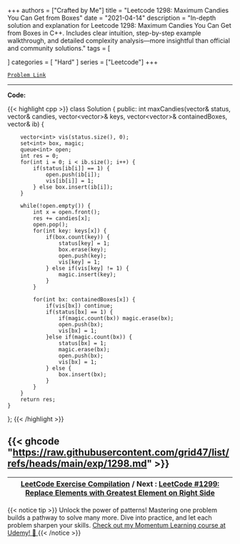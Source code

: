 
+++
authors = ["Crafted by Me"]
title = "Leetcode 1298: Maximum Candies You Can Get from Boxes"
date = "2021-04-14"
description = "In-depth solution and explanation for Leetcode 1298: Maximum Candies You Can Get from Boxes in C++. Includes clear intuition, step-by-step example walkthrough, and detailed complexity analysis—more insightful than official and community solutions."
tags = [
    
]
categories = [
    "Hard"
]
series = ["Leetcode"]
+++



[`Problem Link`](https://leetcode.com/problems/maximum-candies-you-can-get-from-boxes/description/)

---

**Code:**

{{< highlight cpp >}}
class Solution {
public:
    int maxCandies(vector<int>& status, vector<int>& candies, vector<vector<int>>& keys, vector<vector<int>>& containedBoxes, vector<int>& ib) {

        vector<int> vis(status.size(), 0);
        set<int> box, magic;
        queue<int> open;
        int res = 0;
        for(int i = 0; i < ib.size(); i++) {
            if(status[ib[i]] == 1) {
                open.push(ib[i]);
                vis[ib[i]] = 1;
            } else box.insert(ib[i]);
        }

        while(!open.empty()) {
            int x = open.front();
            res += candies[x];
            open.pop();
            for(int key: keys[x]) {
                if(box.count(key)) {
                    status[key] = 1;
                    box.erase(key);
                    open.push(key);
                    vis[key] = 1;
                } else if(vis[key] != 1) {
                    magic.insert(key);
                }
            }
            
            for(int bx: containedBoxes[x]) {
                if(vis[bx]) continue;
                if(status[bx] == 1) {
                    if(magic.count(bx)) magic.erase(bx);
                    open.push(bx);
                    vis[bx] = 1;
                }else if(magic.count(bx)) {
                    status[bx] = 1;
                    magic.erase(bx);
                    open.push(bx);
                    vis[bx] = 1;
                } else {
                    box.insert(bx);
                }
            }
        }
        return res;
    }
};
{{< /highlight >}}

{{< ghcode "https://raw.githubusercontent.com/grid47/list/refs/heads/main/exp/1298.md" >}}
---

| [LeetCode Exercise Compilation](https://grid47.xyz/leetcode/) / Next : [LeetCode #1299: Replace Elements with Greatest Element on Right Side](https://grid47.xyz/posts/leetcode_1299) |
| --- |
{{< notice tip >}}
Unlock the power of patterns! Mastering one problem builds a pathway to solve many more. Dive into practice, and let each problem sharpen your skills. [Check out my Momentum Learning course at Udemy! 🚀 ](https://www.udemy.com/course/algorithms-and-data-structures-in-cpp/)
{{< /notice >}}

